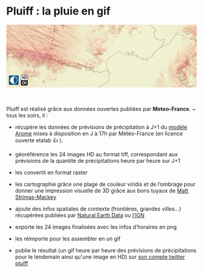 # Pluiff : la pluie en gif

![](./logos/echantillon_pluiff.png)
 
 <br />

Pluiff est réalisé grâce aux données ouvertes publiées par **Meteo-France**. ~ tous les soirs, il :

- récupère les données de prévisions de précipitation à J+1 du [modèle Arome](https://donneespubliques.meteofrance.fr/?fond=produit&id_produit=131&id_rubrique=51)  mises à disposition en J à 17h par Météo-France (en licence ouverte etalab 👍 ).

- géoréférence les 24 images HD au format tiff, correspondant aux prévisions de la quantité de précipitations heure par heure sur J+1

-	les convertit en format raster

- les cartographie grâce une plage de couleur viridis et de l’ombrage pour donner une impression visuelle de 3D grâce aux bons tuyaux de [Matt Strimas-Mackey](http://strimas.com/r/snowfall/)

-	ajoute des infos spatiales de contexte (frontières, grandes villes…) récupérées publiées par [Natural Earth Data](http://www.naturalearthdata.com/downloads/10m-cultural-vectors/10m-admin-0-details/) ou [l’IGN](http://professionnels.ign.fr/adminexpress)

- exporte les 24 images finalisées avec les infos d’horaires en png

-	les réimporte pour les assembler en un gif

-	publie le résultat (un gif heure par heure des prévisions de précipitations pour le lendemain ainsi qu'une image en HD) sur [son compte twitter pluiff](https://twitter.com/pluiff)